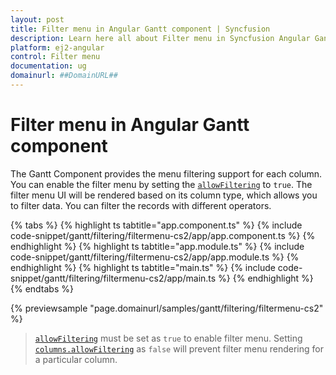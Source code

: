 ```yaml
---
layout: post
title: Filter menu in Angular Gantt component | Syncfusion
description: Learn here all about Filter menu in Syncfusion Angular Gantt component of Syncfusion Essential JS 2 and more.
platform: ej2-angular
control: Filter menu 
documentation: ug
domainurl: ##DomainURL##
---
```


# Filter menu in Angular Gantt component

The Gantt Component provides the menu filtering support for each column. You can enable the filter menu by setting the [`allowFiltering`](https://ej2.syncfusion.com/angular/documentation/api/gantt/#allowfiltering) to `true`. The filter menu UI will be rendered based on its column type, which allows you to filter data. You can filter the records with different operators.

{% tabs %}
{% highlight ts tabtitle="app.component.ts" %}
{% include code-snippet/gantt/filtering/filtermenu-cs2/app/app.component.ts %}
{% endhighlight %}
{% highlight ts tabtitle="app.module.ts" %}
{% include code-snippet/gantt/filtering/filtermenu-cs2/app/app.module.ts %}
{% endhighlight %}
{% highlight ts tabtitle="main.ts" %}
{% include code-snippet/gantt/filtering/filtermenu-cs2/app/main.ts %}
{% endhighlight %}
{% endtabs %}
  
{% previewsample "page.domainurl/samples/gantt/filtering/filtermenu-cs2" %}

>[`allowFiltering`](https://ej2.syncfusion.com/angular/documentation/api/gantt/#allowfiltering) must be set as `true` to enable filter menu.
>Setting [`columns.allowFiltering`](https://ej2.syncfusion.com/angular/documentation/api/gantt/column/#allowfiltering) as `false` will prevent filter menu rendering for a particular column.